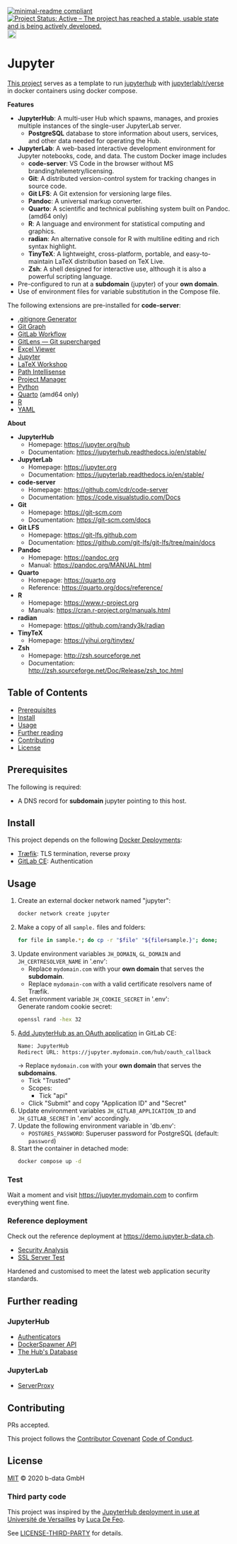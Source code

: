 [![minimal-readme compliant](https://img.shields.io/badge/readme%20style-minimal-brightgreen.svg)](https://github.com/RichardLitt/standard-readme/blob/master/example-readmes/minimal-readme.md) [![Project Status: Active – The project has reached a stable, usable state and is being actively developed.](https://www.repostatus.org/badges/latest/active.svg)](https://www.repostatus.org/#active) <a href="https://liberapay.com/benz0li/donate"><img src="https://liberapay.com/assets/widgets/donate.svg" alt="Donate using Liberapay" height="20"></a>

# Jupyter

[This project](https://gitlab.com/b-data/docker/deployments/jupyter) serves as
a template to run [jupyterhub](https://gitlab.b-data.ch/jupyterhub/jupyterhub/container_registry)
with [jupyterlab/r/verse](https://gitlab.b-data.ch/jupyterlab/r/verse/container_registry)
in docker containers using docker compose.

**Features**

*  **JupyterHub**: A multi-user Hub which spawns, manages, and proxies multiple
   instances of the single-user JupyterLab server.
    *  **PostgreSQL** database to store information about users, services, and
       other data needed for operating the Hub.
*  **JupyterLab**: A web-based interactive development environment for Jupyter
   notebooks, code, and data. The custom Docker image includes
    *  **code-server**: VS Code in the browser without MS
       branding/telemetry/licensing.
    *  **Git**: A distributed version-control system for tracking changes in
       source code.
    *  **Git LFS**: A Git extension for versioning large files.
    *  **Pandoc**: A universal markup converter.
    *  **Quarto**: A scientific and technical publishing system built on Pandoc. (amd64 only)
    *  **R**: A language and environment for statistical computing and
       graphics.
    *  **radian**: An alternative console for R with multiline editing and rich
       syntax highlight.
    *  **TinyTeX**: A lightweight, cross-platform, portable, and
       easy-to-maintain LaTeX distribution based on TeX Live.
    *  **Zsh**: A shell designed for interactive use, although it is also a
       powerful scripting language.
*  Pre-configured to run at a **subdomain** (jupyter) of your **own domain**.
*  Use of environment files for variable substitution in the Compose file.

The following extensions are pre-installed for **code-server**:
*  [.gitignore Generator](https://github.com/piotrpalarz/vscode-gitignore-generator)
*  [Git Graph](https://open-vsx.org/extension/mhutchie/git-graph)
*  [GitLab Workflow](https://open-vsx.org/extension/GitLab/gitlab-workflow)
*  [GitLens — Git supercharged](https://open-vsx.org/extension/eamodio/gitlens)
*  [Excel Viewer](https://open-vsx.org/extension/GrapeCity/gc-excelviewer)
*  [Jupyter](https://open-vsx.org/extension/ms-toolsai/jupyter)
*  [LaTeX Workshop](https://open-vsx.org/extension/James-Yu/latex-workshop)
*  [Path Intellisense](https://open-vsx.org/extension/christian-kohler/path-intellisense)
*  [Project Manager](https://open-vsx.org/extension/alefragnani/project-manager)
*  [Python](https://open-vsx.org/extension/ms-python/python)
*  [Quarto](https://open-vsx.org/extension/quarto/quarto) (amd64 only)
*  [R](https://open-vsx.org/extension/Ikuyadeu/r)
*  [YAML](https://open-vsx.org/extension/redhat/vscode-yaml)

**About**

*  **JupyterHub**
    *  Homepage: https://jupyter.org/hub
    *  Documentation: https://jupyterhub.readthedocs.io/en/stable/
*  **JupyterLab**
    *  Homepage: https://jupyter.org
    *  Documentation: https://jupyterlab.readthedocs.io/en/stable/
*  **code-server**
    *  Homepage: https://github.com/cdr/code-server
    *  Documentation: https://code.visualstudio.com/Docs
*  **Git**
    *  Homepage: https://git-scm.com
    *  Documentation: https://git-scm.com/docs
*  **Git LFS**
    *  Homepage: https://git-lfs.github.com
    *  Documentation: https://github.com/git-lfs/git-lfs/tree/main/docs
*  **Pandoc**
    *  Homepage: https://pandoc.org
    *  Manual: https://pandoc.org/MANUAL.html
*  **Quarto**
    *  Homepage: https://quarto.org
    *  Reference: https://quarto.org/docs/reference/
*  **R**
    *  Homepage: https://www.r-project.org
    *  Manuals: https://cran.r-project.org/manuals.html
*  **radian**
    *  Homepage: https://github.com/randy3k/radian
*  **TinyTeX**
    *  Homepage: https://yihui.org/tinytex/
*  **Zsh**
    *  Homepage: http://zsh.sourceforge.net
    *  Documentation: http://zsh.sourceforge.net/Doc/Release/zsh_toc.html

## Table of Contents

*  [Prerequisites](#prerequisites)
*  [Install](#install)
*  [Usage](#usage)
*  [Further reading](#further-reading)
*  [Contributing](#contributing)
*  [License](#license)

## Prerequisites

The following is required:

*  A DNS record for **subdomain** jupyter pointing to this host.

## Install

This project depends on the following
[Docker Deployments](https://gitlab.com/b-data/docker/deployments):

*  [Træfik](https://gitlab.com/b-data/docker/deployments/traefik): TLS termination,
   reverse proxy
*  [GitLab CE](https://gitlab.com/b-data/docker/deployments/gitlab-ce): Authentication

## Usage

1.  Create an external docker network named "jupyter":  
    ```bash
    docker network create jupyter
    ```
1.  Make a copy of all `sample.` files and folders:  
    ```bash
    for file in sample.*; do cp -r "$file" "${file#sample.}"; done;
    ```
1.  Update environment variables `JH_DOMAIN`, `GL_DOMAIN` and
    `JH_CERTRESOLVER_NAME` in '.env':
    *  Replace `mydomain.com` with your **own domain** that serves the
       **subdomain**.
    *  Replace `mydomain-com` with a valid certificate resolvers name of
       Træfik.
1.  Set environment variable `JH_COOKIE_SECRET` in '.env':  
    Generate random cookie secret:  
    ```bash
    openssl rand -hex 32
    ```
1.  [Add JupyterHub as an OAuth application](https://docs.gitlab.com/ee/integration/oauth_provider.html#oauth-applications-in-the-admin-area)
    in GitLab CE:  
      ```
      Name: JupyterHub
      Redirect URL: https://jupyter.mydomain.com/hub/oauth_callback
      ```
      → Replace `mydomain.com` with your **own domain** that serves the
      **subdomains**.
    *  Tick "Trusted"
    *  Scopes:
        *  Tick "api"
    *  Click "Submit" and copy "Application ID" and "Secret"
1.  Update environment variables `JH_GITLAB_APPLICATION_ID` and
    `JH_GITLAB_SECRET` in '.env' accordingly.
1.  Update the following environment variable in 'db.env':
    *  `POSTGRES_PASSWORD`: Superuser password for PostgreSQL (default:
       `password`)
1.  Start the container in detached mode:  
    ```bash
    docker compose up -d
    ```

### Test

Wait a moment and visit https://jupyter.mydomain.com to confirm everything went
fine.

### Reference deployment

Check out the reference deployment at https://demo.jupyter.b-data.ch.

*  [Security Analysis](https://snyk.io/test/website-scanner/?test=220913_AiDcSF_73W)
*  [SSL Server Test](https://www.ssllabs.com/ssltest/analyze.html?d=demo.jupyter.b%2ddata.ch&hideResults=on)

Hardened and customised to meet the latest web application security standards.

## Further reading

### JupyterHub

*  [Authenticators](https://jupyterhub.readthedocs.io/en/stable/reference/authenticators.html)
*  [DockerSpawner API](https://jupyterhub-dockerspawner.readthedocs.io/en/stable/api/index.html)
*  [The Hub's Database](https://jupyterhub.readthedocs.io/en/stable/reference/database.html)

### JupyterLab

*  [ServerProxy](https://jupyter-server-proxy.readthedocs.io/en/stable/)

## Contributing

PRs accepted.

This project follows the
[Contributor Covenant](https://www.contributor-covenant.org)
[Code of Conduct](CODE_OF_CONDUCT.md).

## License

[MIT](LICENSE) © 2020 b-data GmbH

### Third party code

This project was inspired by the [JupyterHub deployment in use at Université de Versailles](https://github.com/defeo/jupyterhub-docker)
by [Luca De Feo](https://github.com/defeo).

See [LICENSE-THIRD-PARTY](LICENSE-THIRD-PARTY) for details.
